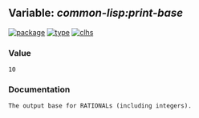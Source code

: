 ## Variable: ***common-lisp:*print-base****
[![package](https://img.shields.io/badge/Package-COMMON--LISP-5f9ea0.svg?style=social&colorA=999999)](../) [![type](https://img.shields.io/badge/Type-Variable-5f9ea0.svg?style=social&colorA=999999)](../#variable) [![clhs](https://img.shields.io/badge/CLHS-*PRINT--BASE*-5f9ea0.svg?style=social&colorA=999999)](http://www.lispworks.com/documentation/HyperSpec/Body/v_pr_bas.htm) 
### Value
```
10
```
### Documentation
```
The output base for RATIONALs (including integers).
```

